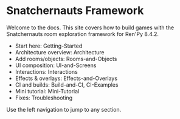 # Snatchernauts Framework

Welcome to the docs. This site covers how to build games with the Snatchernauts room exploration framework for Ren'Py 8.4.2.

- Start here: Getting-Started
- Architecture overview: Architecture
- Add rooms/objects: Rooms-and-Objects
- UI composition: UI-and-Screens
- Interactions: Interactions
- Effects & overlays: Effects-and-Overlays
- CI and builds: Build-and-CI, CI-Examples
- Mini tutorial: Mini-Tutorial
- Fixes: Troubleshooting

Use the left navigation to jump to any section.
